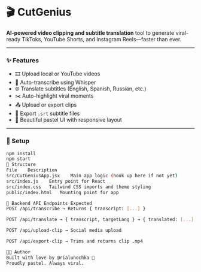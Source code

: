 # 🎬 CutGenius

**AI-powered video clipping and subtitle translation** tool to generate viral-ready TikToks, YouTube Shorts, and Instagram Reels—faster than ever.

---

### ✨ Features

- 🎞 Upload local or YouTube videos
- 🧠 Auto-transcribe using Whisper
- 🌐 Translate subtitles (English, Spanish, Russian, etc.)
- ✂️ Auto-highlight viral moments
- 📤 Upload or export clips
- 💬 Export `.srt` subtitle files
- 🎨 Beautiful pastel UI with responsive layout

---

### 🚀 Setup

```bash
npm install
npm start
🧱 Structure
File	Description
src/CutGeniusApp.jsx	Main app logic (hook up here if not yet)
src/index.js	Entry point for React
src/index.css	Tailwind CSS imports and theme styling
public/index.html	Mounting point for app

🧠 Backend API Endpoints Expected
POST /api/transcribe → Returns { transcript: [...] }

POST /api/translate → { transcript, targetLang } → { translated: [...] }

POST /api/upload-clip → Social media upload

POST /api/export-clip → Trims and returns clip .mp4

🧑‍🎨 Author
Built with love by @rialunochka 💛
Proudly pastel. Always viral.
